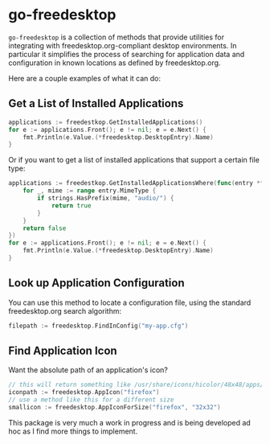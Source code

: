 go-freedesktop
==============

`go-freedesktop` is a collection of methods that provide utilities for integrating with freedesktop.org-compliant desktop environments. In particular it simplifies the process of searching for application data and configuration in known locations as defined by freedesktop.org.

Here are a couple examples of what it can do:

Get a List of Installed Applications
------------------------------------

```go
applications := freedestkop.GetInstalledApplications()
for e := applications.Front(); e != nil; e = e.Next() {
	fmt.Println(e.Value.(*freedesktop.DesktopEntry).Name)
}
```

Or if you want to get a list of installed applications that support a certain file type:

```go
applications := freedestkop.GetInstalledApplicationsWhere(func(entry *freedesktop.DesktopEntry) bool {
	for _, mime := range entry.MimeType {
		if strings.HasPrefix(mime, "audio/") {
			return true
		}
	}
	return false
})
for e := applications.Front(); e != nil; e = e.Next() {
	fmt.Println(e.Value.(*freedesktop.DesktopEntry).Name)
}
```

Look up Application Configuration
---------------------------------

You can use this method to locate a configuration file, using the standard freedesktop.org search algorithm:

```go
filepath := freedesktop.FindInConfig("my-app.cfg")
```

Find Application Icon
---------------------

Want the absolute path of an application's icon?

```go
// this will return something like /usr/share/icons/hicolor/48x48/apps/firefox.png
iconpath := freedesktop.AppIcon("firefox")
// use a method like this for a different size
smallicon := freedesktop.AppIconForSize("firefox", "32x32")
```

This package is very much a work in progress and is being developed ad hoc as I find more things to implement.
